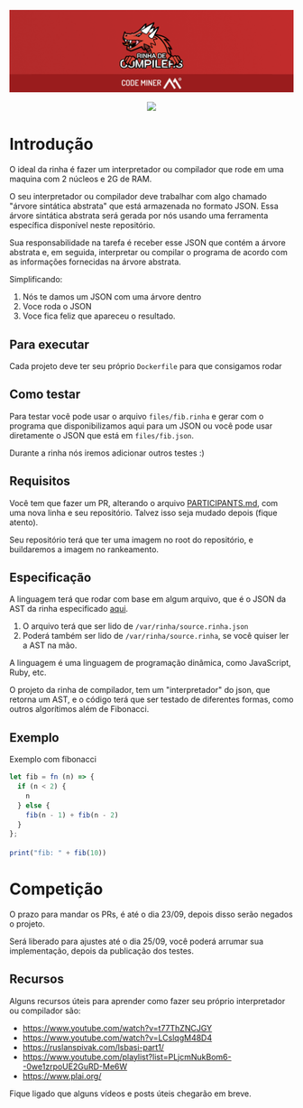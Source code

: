 <div align="center">

![banner]

[<img src="https://img.shields.io/badge/Discord-7289DA?style=for-the-badge&logo=discord&logoColor=white">](https://discord.gg/e8EzgPscCw)

</div>

# Introdução

O ideal da rinha é fazer um interpretador ou compilador que rode em uma maquina com 2 núcleos e 2G de RAM.

O seu interpretador ou compilador deve trabalhar com algo chamado "árvore sintática abstrata" que está armazenada no formato JSON. Essa árvore sintática abstrata será gerada por nós usando uma ferramenta específica disponível neste repositório.

Sua responsabilidade na tarefa é receber esse JSON que contém a árvore abstrata e, em seguida, interpretar ou compilar o programa de acordo com as informações fornecidas na árvore abstrata.

Simplificando:

1. Nós te damos um JSON com uma árvore dentro
2. Voce roda o JSON
3. Voce fica feliz que apareceu o resultado.

## Para executar

Cada projeto deve ter seu próprio `Dockerfile` para que consigamos rodar

## Como testar

Para testar você pode usar o arquivo `files/fib.rinha` e gerar com o programa que disponibilizamos
aqui para um JSON ou você pode usar diretamente o JSON que está em `files/fib.json`.

Durante a rinha nós iremos adicionar outros testes :)

## Requisitos

Você tem que fazer um PR, alterando o arquivo [PARTICIPANTS.md](PARTICIPANTS.md),
com uma nova linha e seu repositório. Talvez isso seja mudado depois (fique atento).

Seu repositório terá que ter uma imagem no root do repositório, e buildaremos a imagem
no rankeamento.

## Especificação

A linguagem terá que rodar com base em algum arquivo, que é o JSON da AST da
rinha especificado [aqui](https://github.com/aripiprazole/rinha-de-compiler/blob/main/SPECS.md).

1. O arquivo terá que ser lido de `/var/rinha/source.rinha.json`
2. Poderá também ser lido de `/var/rinha/source.rinha`, se você quiser ler a AST
na mão.

A linguagem é uma linguagem de programação dinâmica, como JavaScript, Ruby, etc.

O projeto da rinha de compilador, tem um "interpretador" do json, que retorna
um AST, e o código terá que ser testado de diferentes formas, como outros
algorítimos além de Fibonacci.

## Exemplo

Exemplo com fibonacci

```javascript
let fib = fn (n) => {
  if (n < 2) {
    n
  } else {
    fib(n - 1) + fib(n - 2)
  }
};

print("fib: " + fib(10))
```

# Competição

O prazo para mandar os PRs, é até o dia 23/09, depois disso serão negados o
projeto.

Será liberado para ajustes até o dia 25/09, você poderá arrumar sua implementação,
depois da publicação dos testes.

## Recursos

Alguns recursos úteis para aprender como fazer seu próprio interpretador ou compilador são:

- https://www.youtube.com/watch?v=t77ThZNCJGY
- https://www.youtube.com/watch?v=LCslqgM48D4
- https://ruslanspivak.com/lsbasi-part1/
- https://www.youtube.com/playlist?list=PLjcmNukBom6--0we1zrpoUE2GuRD-Me6W
- https://www.plai.org/

Fique ligado que alguns vídeos e posts úteis chegarão em breve.

[banner]: ./img/banner.png
